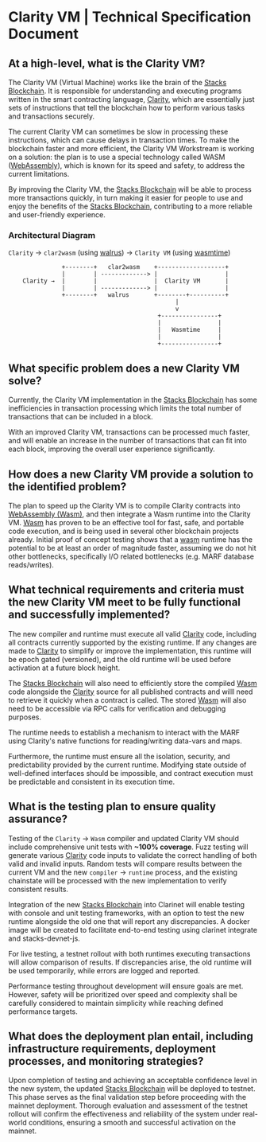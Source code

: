 # Clarity VM | Technical Specification Document

## At a high-level, what is the Clarity VM?

The Clarity VM (Virtual Machine) works like the brain of the [Stacks Blockchain](https://github.com/stacks-network/stacks-blockchain). It is responsible for understanding and executing programs written in the smart contracting language, [Clarity](https://clarity-lang.org/), which are essentially just sets of instructions that tell the blockchain how to perform various tasks and transactions securely.

The current Clarity VM can sometimes be slow in processing these instructions, which can cause delays in transaction times. To make the blockchain faster and more efficient, the Clarity VM Workstream is working on a solution: the plan is to use a special technology called WASM ([WebAssembly](https://webassembly.org/)), which is known for its speed and safety, to address the current limitations.

By improving the Clarity VM, the [Stacks Blockchain](https://github.com/stacks-network/stacks-blockchain) will be able to process more transactions quickly, in turn making it easier for people to use and enjoy the benefits of the [Stacks Blockchain](https://github.com/stacks-network/stacks-blockchain), contributing to a more reliable and user-friendly experience.

### Architectural Diagram

`Clarity` → `clar2wasm` (using [walrus](https://github.com/rustwasm/walrus)) → `Clarity VM` (using [wasmtime](https://github.com/bytecodealliance/wasmtime))

```
               +--------+   clar2wasm    +-------------------+
               |        | -------------> |                   |
    Clarity →  |        |                |  Clarity VM       |
               |        | -------------> |                   |
               +--------+   walrus       +--------+----------+
                                               |
                                               v
                                          +----------------+
                                          |                |
                                          |   Wasmtime     |
                                          |                |
                                          +----------------+
```

## What specific problem does a new Clarity VM solve?

Currently, the Clarity VM implementation in the [Stacks Blockchain](https://github.com/stacks-network/stacks-blockchain) has some inefficiencies in transaction processing which limits the total number of transactions that can be included in a block.

With an improved Clarity VM, transactions can be processed much faster, and will enable an increase in the number of transactions that can fit into each block, improving the overall user experience significantly.

## How does a new Clarity VM provide a solution to the identified problem?

The plan to speed up the Clarity VM is to compile Clarity contracts into [WebAssembly (Wasm)](https://webassembly.org/), and then integrate a Wasm runtime into the Clarity VM. [Wasm](https://webassembly.org) has proven to be an effective tool for fast, safe, and portable code execution, and is being used in several other blockchain projects already. Initial proof of concept testing shows that a [wasm](https://webassembly.org) runtime has the potential to be at least an order of magnitude faster, assuming we do not hit other bottlenecks, specifically I/O related bottlenecks (e.g. MARF database reads/writes).

## What technical requirements and criteria must the new Clarity VM meet to be fully functional and successfully implemented?

The new compiler and runtime must execute all valid [Clarity](https://clarity-lang.org/) code, including all contracts currently supported by the existing runtime. If any changes are made to [Clarity](https://clarity-lang.org/) to simplify or improve the implementation, this runtime will be epoch gated (versioned), and the old runtime will be used before activation at a future block height.

The [Stacks Blockchain](https://github.com/stacks-network/stacks-blockchain) will also need to efficiently store the compiled [Wasm](<(https://webassembly.org/)>) code alongside the [Clarity](https://clarity-lang.org/) source for all published contracts and willl need to retrieve it quickly when a contract is called. The stored [Wasm](https://webassembly.org/) will also need to be accessible via RPC calls for verification and debugging purposes.

The runtime needs to establish a mechanism to interact with the MARF using Clarity's native functions for reading/writing data-vars and maps.

Furthermore, the runtime must ensure all the isolation, security, and predictability provided by the current runtime. Modifying state outside of well-defined interfaces should be impossible, and contract execution must be predictable and consistent in its execution time.

## What is the testing plan to ensure quality assurance?

Testing of the `Clarity` → `Wasm` compiler and updated Clarity VM should include comprehensive unit tests with **~100% coverage**. Fuzz testing will generate various [Clarity](https://clarity-lang.org/) code inputs to validate the correct handling of both valid and invalid inputs. Random tests will compare results between the current VM and the new `compiler` → `runtime` process, and the existing chainstate will be processed with the new implementation to verify consistent results.

Integration of the new [Stacks Blockchain](https://github.com/stacks-network/stacks-blockchain) into Clarinet will enable testing with console and unit testing frameworks, with an option to test the new runtime alongside the old one that will report any discrepancies. A docker image will be created to facilitate end-to-end testing using clarinet integrate and stacks-devnet-js.

For live testing, a testnet rollout with both runtimes executing transactions will allow comparison of results. If discrepancies arise, the old runtime will be used temporarily, while errors are logged and reported.

Performance testing throughout development will ensure goals are met. However, safety will be prioritized over speed and complexity shall be carefully considered to maintain simplicity while reaching defined performance targets.

## What does the deployment plan entail, including infrastructure requirements, deployment processes, and monitoring strategies?

Upon completion of testing and achieving an acceptable confidence level in the new system, the updated [Stacks Blockchain](https://github.com/stacks-network/stacks-blockchain) will be deployed to testnet. This phase serves as the final validation step before proceeding with the mainnet deployment. Thorough evaluation and assessment of the testnet rollout will confirm the effectiveness and reliability of the system under real-world conditions, ensuring a smooth and successful activation on the mainnet.

